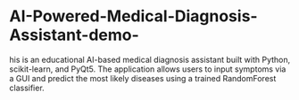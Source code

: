 # AI-Powered-Medical-Diagnosis-Assistant-demo-
his is an educational AI-based medical diagnosis assistant built with Python, scikit-learn, and PyQt5. The application allows users to input symptoms via a GUI and predict the most likely diseases using a trained RandomForest classifier.
